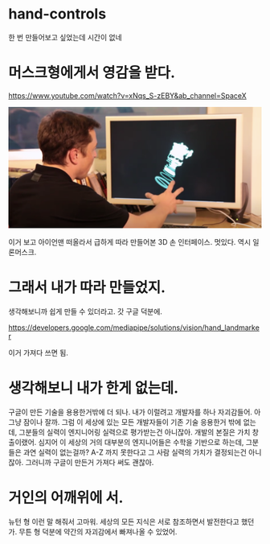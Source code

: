 # hand-controls
한 번 만들어보고 싶었는데 시간이 없네


# 머스크형에게서 영감을 받다.

https://www.youtube.com/watch?v=xNqs_S-zEBY&ab_channel=SpaceX

![img1](./img/musk.png)

이거 보고 아이언맨 떠올라서 급하게 따라 만들어본 3D 손 인터페이스. 멋있다. 역시 일론머스크.


# 그래서 내가 따라 만들었지.

생각해보니까 쉽게 만들 수 있더라고. 갓 구글 덕분에. 

https://developers.google.com/mediapipe/solutions/vision/hand_landmarker

이거 가져다 쓰면 됨.

# 생각해보니 내가 한게 없는데.

구글이 만든 기술을 용용한거밖에 더 되나. 내가 이럴려고 개발자를 하나 자괴감들어. 아 그냥 잠이나 잘까. 그럼 이 세상에 있는 모든 개발자들이 기존 기술 응용한거 밖에 없는데, 그분들의 실력이 엔지니어링 실력으로 평가받는건 아니잖아. 개발의 본질은 가치 창출이랬어. 
심지어 이 세상의 거의 대부분의 엔지니어들은 수학을 기반으로 하는데, 그분들은 과연 실력이 없는걸까? A-Z 까지 못한다고 그 사람 실력의 가치가 결정되는건 아니잖아. 그러니까 구글이 만든거 가져다 써도 괜찮아.

# 거인의 어깨위에 서.

뉴턴 형 이런 말 해줘서 고마워. 세상의 모든 지식은 서로 참조하면서 발전한다고 했던가. 무튼 형 덕분에 약간의 자괴감에서 빠져나올 수 있었어.

